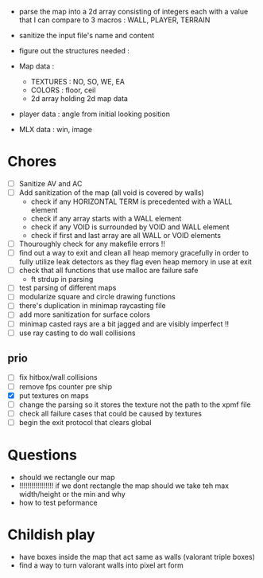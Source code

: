 - parse the map into a 2d array consisting of integers each with a value that I can compare to 3 macros : WALL, PLAYER, TERRAIN
- sanitize the input file's name and content
- figure out the structures needed :

- Map data :

  - TEXTURES : NO, SO, WE, EA
  - COLORS : floor, ceil
  - 2d array holding 2d map data

- player data : angle from initial looking position
- MLX data : win, image


# Chores

- [ ] Sanitize AV and AC
- [ ] Add sanitization of the map (all void is covered by walls)
  - check if any HORIZONTAL TERM is precedented with a WALL element
  - check if any array starts with a WALL element
  - check if any VOID is surrounded by VOID and WALL element
  - check if first and last array are all WALL or VOID elements
- [ ] Thouroughly check for any makefile errors !!
- [ ] find out a way to exit and clean all heap memory gracefully in order to fully utilize leak detectors as they flag even heap memory in use at exit 
- [ ] check that all functions that use malloc are failure safe
  - ft strdup in parsing 
- [ ] test parsing of different maps
- [ ] modularize square and circle drawing functions
- [ ] there's duplication in minimap raycasting file
- [ ] add more sanitization for surface colors
- [ ] minimap casted rays are a bit jagged and are visibly imperfect !!
- [ ] use ray casting to do wall collisions

## prio

- [ ] fix hitbox/wall collisions
- [ ] remove fps counter pre ship
- [x] put textures on maps
- [ ] change the parsing so it stores the texture not the path to the xpmf file
- [ ] check all failure cases that could be caused by textures
- [ ] begin the exit protocol that clears global

# Questions

- should we rectangle our map
- !!!!!!!!!!!!!!!!! if we dont rectangle the map should we take teh max width/height or the min and why
- how to test peformance

# Childish play

- have boxes inside the map that act same as walls (valorant triple boxes)
- find a way to turn valorant walls into pixel art form
